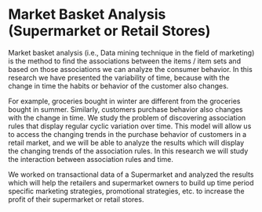# Market Basket Analysis (Supermarket or Retail Stores)

Market basket analysis (i.e., Data mining technique in the field of marketing) is the method to find the associations between the items / item sets and based on those associations we can analyze the consumer behavior. In this research we have presented the variability of time, because with the change in time the habits or behavior of the customer also changes.

For example, groceries bought in winter are different from the groceries bought in summer. Similarly, customers purchase behavior also changes with the change in time. We study the problem of discovering association rules that display regular cyclic variation over time. This model will allow us to access the changing trends in the purchase behavior of customers in a retail market, and we will be able to analyze the results which will display the changing trends of the association rules. In this research we will study the interaction between association rules and time.

We worked on transactional data of a Supermarket and analyzed the results which will help the retailers and supermarket owners to build up time period specific marketing strategies, promotional strategies, etc. to increase the profit of their supermarket or retail stores.
